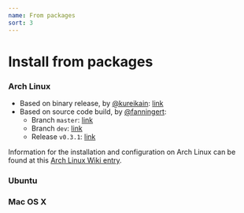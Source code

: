 ```yaml
---
name: From packages
sort: 3
---
```


# Install from packages

### Arch Linux

- Based on binary release, by [@kureikain](https://github.com/kureikain): [link](https://aur.archlinux.org/packages/gogs/)
- Based on source code build, by [@fanningert](https://github.com/fanningert):
	- Branch `master`: [link](https://aur.archlinux.org/packages/gogs-git/)
	- Branch `dev`: [link](https://aur.archlinux.org/packages/gogs-git-dev/)
	- Release `v0.3.1`: [link](https://aur.archlinux.org/packages/gogs/)

Information for the installation and configuration on Arch Linux can be found at this [Arch Linux Wiki entry](https://wiki.archlinux.org/index.php/Gogs).

### Ubuntu

### Mac OS X
